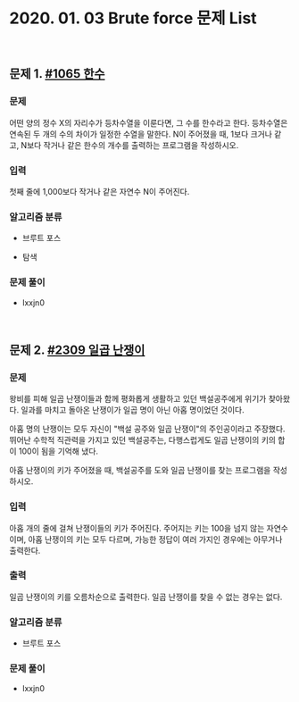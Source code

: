 # 2020. 01. 03 Brute force 문제 List

<br>

## 문제 1. [#1065 한수](https://www.acmicpc.net/problem/1065)

### 문제

어떤 양의 정수 X의 자리수가 등차수열을 이룬다면, 그 수를 한수라고 한다. 등차수열은 연속된 두 개의 수의 차이가 일정한 수열을 말한다. N이 주어졌을 때, 1보다 크거나 같고, N보다 작거나 같은 한수의 개수를 출력하는 프로그램을 작성하시오.

### 입력

첫째 줄에 1,000보다 작거나 같은 자연수 N이 주어진다.

### 알고리즘 분류

- 브루트 포스

- 탐색

### 문제 풀이

- lxxjn0

<br>

## 문제 2. [#2309 일곱 난쟁이](https://www.acmicpc.net/problem/2309)

### 문제

왕비를 피해 일곱 난쟁이들과 함께 평화롭게 생활하고 있던 백설공주에게 위기가 찾아왔다. 일과를 마치고 돌아온 난쟁이가 일곱 명이 아닌 아홉 명이었던 것이다.

아홉 명의 난쟁이는 모두 자신이 "백설 공주와 일곱 난쟁이"의 주인공이라고 주장했다. 뛰어난 수학적 직관력을 가지고 있던 백설공주는, 다행스럽게도 일곱 난쟁이의 키의 합이 100이 됨을 기억해 냈다.

아홉 난쟁이의 키가 주어졌을 때, 백설공주를 도와 일곱 난쟁이를 찾는 프로그램을 작성하시오.

### 입력

아홉 개의 줄에 걸쳐 난쟁이들의 키가 주어진다. 주어지는 키는 100을 넘지 않는 자연수이며, 아홉 난쟁이의 키는 모두 다르며, 가능한 정답이 여러 가지인 경우에는 아무거나 출력한다.

### 출력

일곱 난쟁이의 키를 오름차순으로 출력한다. 일곱 난쟁이를 찾을 수 없는 경우는 없다.

### 알고리즘 분류

- 브루트 포스

### 문제 풀이

- lxxjn0